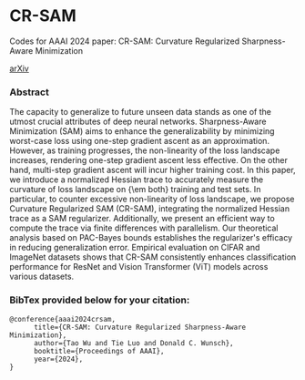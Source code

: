 # CR-SAM
Codes for AAAI 2024 paper: CR-SAM: Curvature Regularized Sharpness-Aware Minimization

[arXiv](https://arxiv.org/abs/2312.13555)

### Abstract

The capacity to generalize to future unseen data stands as one of the utmost crucial attributes of deep neural networks. Sharpness-Aware Minimization (SAM) aims to enhance the generalizability by minimizing worst-case loss using one-step gradient ascent as an approximation. However, as training progresses, the non-linearity of the loss landscape increases, rendering one-step gradient ascent less effective. On the other hand, multi-step gradient ascent will incur higher training cost. In this paper, we introduce a normalized Hessian trace to accurately measure the curvature of loss landscape on {\em both} training and test sets. In particular, to counter excessive non-linearity of loss landscape, we propose Curvature Regularized SAM (CR-SAM), integrating the normalized Hessian trace as a SAM regularizer. Additionally, we present an efficient way to compute the trace via finite differences with parallelism. Our theoretical analysis based on PAC-Bayes bounds establishes the regularizer's efficacy in reducing generalization error. Empirical evaluation on CIFAR and ImageNet datasets shows that CR-SAM consistently enhances classification performance for ResNet and Vision Transformer (ViT) models across various datasets.

### BibTex provided below for your citation:

```
@conference{aaai2024crsam,
      title={CR-SAM: Curvature Regularized Sharpness-Aware Minimization},
      author={Tao Wu and Tie Luo and Donald C. Wunsch},
      booktitle={Proceedings of AAAI},
      year={2024},
}
```
